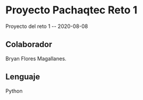 # Proyecto Pachaqtec Reto 1

Proyecto del reto 1 -- 2020-08-08

## Colaborador

Bryan Flores Magallanes.

## Lenguaje

Python